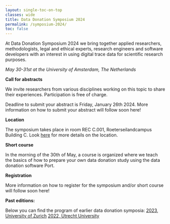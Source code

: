 ```yaml
---
layout: single-toc-on-top
classes: wide
title: Data Donation Symposium 2024 
permalink: /symposium-2024/
toc: false
---
```


At Data Donation Symposium 2024 we bring together applied researchers, methodologists, legal and ethical experts, research engineers and software developers with an interest in using digital trace data for scientific research purposes. 

*May 30-31st at the University of Amsterdam, The Netherlands* 

**Call for abstracts**

We invite researchers from various disciplines working on this topic to share their experiences. Participation is free of charge. 

Deadline to submit your abstract is Friday, January 26th 2024. More information on how to submit your abstract will follow soon here! 

**Location**

The symposium takes place in room REC C.001, Roeterseilandcampus Building C. Look [here](https://www.uva.nl/en/shared-content/locaties/en/roeterseiland/rec-b-c-d-entrance-b-c.html) for more details on the location.

**Short course** 

In the morning of the 30th of May, a course is organized where we teach the basics of how to prepare your own data donation study using the data donation software Port. 

**Registration**

More information on how to register for the symposium and/or short course will follow soon here! 

**Past editions:** 

Below you can find the program of earlier data donation symposia: 
[2023, University of Zurich](https://datadonation.uzh.ch/en/symposium-2023/) 
[2022, Utrecht University](https://hds.sites.uu.nl/2022/01/15/data-donation-day/) 
